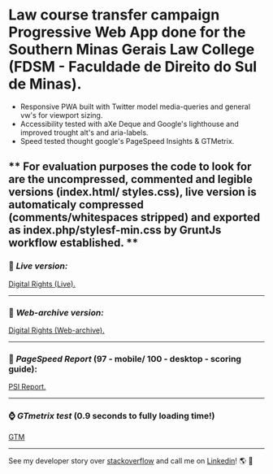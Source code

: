 # Law course transfer campaign Progressive Web App done for the Southern Minas Gerais Law College (FDSM - Faculdade de Direito do Sul de Minas).

- Responsive PWA built with Twitter model media-queries and general vw's for viewport sizing.
- Accessibility tested with aXe Deque and Google's lighthouse and improved trought alt's and aria-labels.
- Speed tested thought google's PageSpeed Insights & GTMetrix.

** For evaluation purposes the code to look for are the uncompressed, commented and legible versions (index.html/ styles.css), live version is automaticaly compressed (comments/whitespaces stripped) and exported as index.php/stylesf-min.css by GruntJs workflow established. ** 
<br>
---

### :metal: *Live version:* 
[Digital Rights (Live).](https://www.fdsm.edu.br/transferencia/)

---

### :date: *Web-archive version:*
[Digital Rights (Web-archive).](http://web.archive.org/web/20190607142600/https://www.fdsm.edu.br/transferencia/)

---

### :rabbit2: *PageSpeed Report* (**97** - mobile/ **100** - desktop - scoring guide):
[PSI Report.](https://developers.google.com/speed/pagespeed/insights/?url=https%3A%2F%2Fwww.fdsm.edu.br%2Ftransferencia&tab=desktop)

---

### :watch: *GTmetrix test* (0.9 seconds to fully loading time!)
[GTM](https://gtmetrix.com/reports/www.fdsm.edu.br/COAwqYBe)

---

See my developer story over [stackoverflow](https://stackoverflow.com/story/andreygomes87b) and call me on [Linkedin](https://www.linkedin.com/in/andreygomes87b/)! :earth_americas: :metal: 
